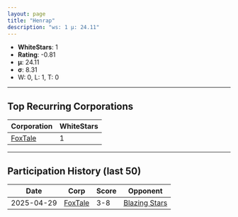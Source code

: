 ```yaml
---
layout: page
title: "Henrap"
description: "ws: 1 μ: 24.11"
---
```

- **WhiteStars**: 1
- **Rating**: -0.81
- **μ**: 24.11  
- **σ**: 8.31
- W: 0, L: 1, T: 0

---

## Top Recurring Corporations

| Corporation | WhiteStars |
| --- | --- |
| [FoxTale](https://ws.tsl.rocks/corp/5c64a00667d690f695d9dd90c073b5113f126e33cbdaa03a3c3e62ceca843b2c/) | 1 |

---

## Participation History (last 50)

| Date | Corp | Score | Opponent |
| --- | --- | --- | --- |
| 2025-04-29 | [FoxTale](https://ws.tsl.rocks/corp/5c64a00667d690f695d9dd90c073b5113f126e33cbdaa03a3c3e62ceca843b2c/) | 3-8 | [Blazing Stars](https://ws.tsl.rocks/corp/f1c390fb4786da2cb59b7b39519a0ecf6022d4ba017d407af5286aa056682aff/) |